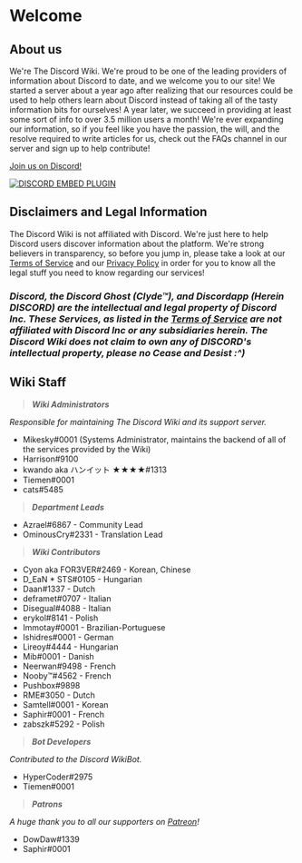 <!-- TITLE: Lithuanian - Home -->
<!-- SUBTITLE: Welcome to The Discord Wiki! -->

# Welcome
## About us

We're The Discord Wiki. We're proud to be one of the leading providers of information about Discord to date, and we welcome you to our site! We started a server about a year ago after realizing that our resources could be used to help others learn about Discord instead of taking all of the tasty information bits for ourselves! A year later, we succeed in providing at least some sort of info to over 3.5 million users a month! We're ever expanding our information, so if you feel like you have the passion, the will, and the resolve required to write articles for us, check out the FAQs channel in our server and sign up to help contribute!

[Join us on Discord!](https://discord.gg/ZRJ9Ghh)

<a href="https://discord.gg/ZRJ9Ghh">![DISCORD EMBED PLUGIN](https://discordapp.com/api/guilds/367460196148183040/widget.png?style=banner2)</a>

## Disclaimers and Legal Information
The Discord Wiki is not affiliated with Discord. We're just here to help Discord users discover information about the platform. We're strong believers in transparency, so before you jump in, please take a look at our [Terms of Service](/terms) and our [Privacy Policy](/privacy) in order for you to know all the legal stuff you need to know regarding our services!

### ***Discord, the Discord Ghost (Clyde™), and Discordapp (Herein DISCORD) are the intellectual and legal property of Discord Inc. These Services, as listed in the [Terms of Service](/terms) are not affiliated with Discord Inc or any subsidiaries herein. The Discord Wiki does not claim to own any of DISCORD's intellectual property, please no Cease and Desist :^)***

## Wiki Staff
> ***Wiki Administrators***

*Responsible for maintaining The Discord Wiki and its support server.*
* Mikesky#0001 (Systems Administrator, maintains the backend of all of the services provided by the Wiki)
* Harrison#9100
* kwando aka ハンイット ★★★★#1313
* Tiemen#0001
* cats#5485

> ***Department Leads***

* Azrael#6867 - Community Lead
* OminousCry#2331 - Translation Lead

> ***Wiki Contributors***

* Cyon aka FOR3VER#2469 - Korean, Chinese
* D_EaN * STS#0105 - Hungarian
* Daan#1337 - Dutch
* deframet#0707 - Italian
* Disegual#4088 - Italian
* erykol#8141 - Polish
* Immotay#0001 - Brazilian-Portuguese
* Ishidres#0001 - German
* Lireoy#4444 - Hungarian
* Mib#0001 - Danish
* Neerwan#9498 - French
* Nooby™#4562 - French
* Pushbox#9898
* RME#3050 - Dutch
* Samtell#0001 - Korean
* Saphir#0001 - French
* zabszk#5292 - Polish

> ***Bot Developers***

*Contributed to the Discord WikiBot.*
* HyperCoder#2975
* Tiemen#0001

> ***Patrons***

*A huge thank you to all our supporters on [Patreon](https://www.patreon.com/TheDiscordWiki)!*

* DowDaw#1339
* Saphir#0001